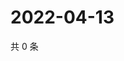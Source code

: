 # 2022-04-13

共 0 条

<!-- BEGIN WEIBO -->
<!-- 最后更新时间 Wed Apr 13 2022 06:12:22 GMT+0800 (China Standard Time) -->

<!-- END WEIBO -->
